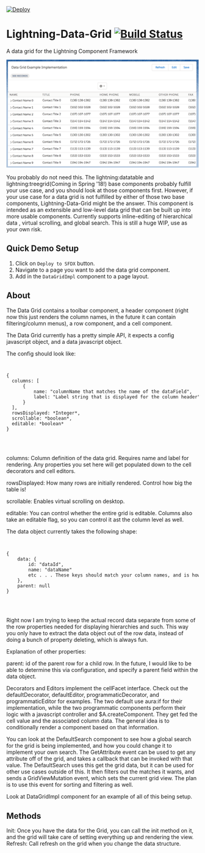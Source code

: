[![Deploy](https://deploy-to-sfdx.com/dist/assets/images/DeployToSFDX.svg)](https://deploy-to-sfdx.com)

# Lightning-Data-Grid [![Build Status](https://travis-ci.org/madmax983/Lightning-Data-Grid.svg?branch=master)](https://travis-ci.org/madmax983/Lightning-Data-Grid)
A data grid for the Lightning Component Framework  

![screenshot of lightning data grid](/assets/screenshot.png "Lighting Data Grid Screenshot")

You probably do not need this. The lightning:datatable and lightning:treegrid(Coming in Spring '18!) base components probably fulfill your use case, and you should look at those components first.
However, if your use case for a data grid is not fulfilled by either of those two base components, Lightning-Data-Grid might be the answer. This component is intended as an extensible and low-level data grid that can be built up into more usable components. 
Currently supports inline-editing of hierarchical data , virtual scrolling, and global search. This is still a huge WIP, use as your own risk.

## Quick Demo Setup

1. Click on `Deploy to SFDX` button.
2. Navigate to a page you want to add the data grid component.
3. Add in the `DataGridImpl` component to a page layout.

## About

The Data Grid contains a toolbar component, a header component (right now this just renders the column names, in the future it can contain filtering/column menus), a row component, and a cell component.  

The Data Grid currently has a pretty simple API, it expects a config javascript object, and a data javascript object.   

The config should look like:  
<code>
<pre>
{
  columns: [
      {
          name: "columnName that matches the name of the dataField",
          label: "Label string that is displayed for the column header"
      }
  ],
  rowsDisplayed: *Integer*,
  scrollable: *boolean*,
  editable: *boolean*
}
</pre>
</code>

columns: Column definition of the data grid. Requires name and label for rendering. Any properties you set here will get populated down to the cell decorators and cell editors.

rowsDisplayed: How many rows are initially rendered. Control how big the table is!  

scrollable: Enables virtual scrolling on desktop.

editable: You can control whether the entire grid is editable. Columns also take an editable flag, so you can control it ast the column level as well.

The data object currently takes the following shape:
<code>
<pre>
{
    data: {
        id: "dataId",
        name: "dataName"
        etc . . . These keys should match your column names, and is how the data in the row will get displayed
    },
    parent: null
}
</pre>
</code>

Right now I am trying to keep the actual record data separate from some of the row properties needed for displaying hierarchies and such. This way you only have to extract the data object out of the row data, instead of doing a bunch of property deleting, which is always fun.  

Explanation of other properties:  

parent: id of the parent row for a child row. In the future, I would like to be able to determine this via configuration, and specify a parent field within the data object.  

Decorators and Editors implement the cellFacet interface. Check out the defaultDecorator, defaultEditor, programmaticDecorator, and programmaticEditor for examples. The two default use aura:if for their implementation, while the two programmatic components perform their logic with a javascript controller and $A.createComponent. They get fed the cell value and the associated column data. The general idea is to conditionally render a component based on that information.

You can look at the DefaultSearch component to see how a global search for the grid is being implemented, and how you could change it to implement your own search. The GetAttribute event can be used to get any attribute off of the grid, and takes a callback that can be invoked with that value. The DefaultSearch uses this get the grid data, but it can be used for other use cases outside of this. It then filters out the matches it wants, and sends a GridViewMutation event, which sets the current grid view. The plan is to use this event for sorting and filtering as well. 

Look at DataGridImpl component for an example of all of this being setup.

## Methods

Init: Once you have the data for the Grid, you can call the init method on it, and the grid will take care of setting everything up and rendering the view.
Refresh: Call refresh on the grid when you change the data structure. 
